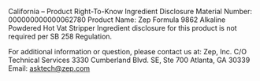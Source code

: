  
 
 
California – Product Right-To-Know Ingredient Disclosure 
Material Number: 000000000000062780 
Product Name: Zep Formula 9862 Alkaline Powdered Hot Vat Stripper 
Ingredient disclosure for this product is not required per SB 258 Regulation. 
 
For additional information or question, please contact us at: 
Zep, Inc. 
C/O Technical Services 
3330 Cumberland Blvd. SE, Ste 700 
Atlanta, GA 30339 
Email: asktech@zep.com 
 
 
 
 
